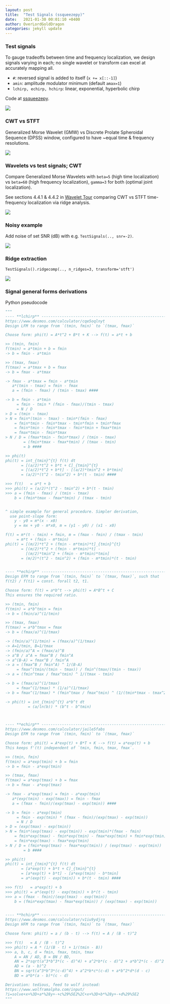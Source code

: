 ```yaml
---
layout: post
title:  "Test Signals (ssqueezepy)"
date:   2021-01-30 00:01:10 +0400
author: OverLordGoldDragon
categories: jekyll update
---
```


### Test signals

To gauge tradeoffs between time and frequency localization, we design signals varying in each; no single
wavelet or transform can excel at accurately mapping all.

 - `#`: reversed signal is added to itself (`x += x[::-1]`)
 - `amin`: amplitude modulator minimum (default `amax=1`)
 - `lchirp, echirp, hchirp`: linear, exponential, hyperbolic chirp

Code at [ssqueezepy](https://github.com/OverLordGoldDragon/ssqueezepy/blob/master/examples/test_transforms.py).

<img src="https://user-images.githubusercontent.com/16495490/108497828-7b701980-72c5-11eb-9946-02bf292055e2.png">


### CWT vs STFT

Generalized Morse Wavelet (GMW) vs Discrete Prolate Spheroidal Sequence (DPSS) window, configured to have ~equal time & frequency resolutions.

<img src="https://user-images.githubusercontent.com/16495490/108497784-6c896700-72c5-11eb-9689-26c711a76a98.png">


### Wavelets vs test signals; CWT

Compare Generalized Morse Wavelets with `beta=5` (high time localization) vs `beta=60` (high frequency localization), `gamma=3` for both (optimal joint localization).

See sections 4.4.1 & 4.4.2 in [Wavelet Tour](https://www.di.ens.fr/~mallat/papiers/WaveletTourChap1-2-3.pdf) comparing CWT vs STFT time-frequency localization via ridge analysis.

<img src="https://user-images.githubusercontent.com/16495490/108497732-58456a00-72c5-11eb-9cb7-988c07c4bfd9.png">


### Noisy example

Add noise of set SNR (dB) with e.g. `TestSignals(.., snr=-2)`.

<img src="https://user-images.githubusercontent.com/16495490/108463190-6381a100-7297-11eb-8b54-91dc4cb30b9a.png">


### Ridge extraction

`TestSignals().ridgecomp(.., n_ridges=3, transform='stft')`

<img src="https://user-images.githubusercontent.com/16495490/108498678-a5760b80-72c6-11eb-92d7-68258dca826a.png">


### Signal general forms derivations

Python pseudocode

```python
"""
---- **lchirp** --------------------------------------------------------------
https://www.desmos.com/calculator/cqe5oqlnyt
Design LFM to range from `(tmin, fmin)` to `(tmax, fmax)`

Choose form: phi(t) = A*t^2 + B*t + K --> f(t) = a*t + b

>> (tmin, fmin)
f(tmin) = a*tmin + b = fmin
-> b = fmin - a*tmin

>> (tmax, fmax)
f(tmax) = a*tmax + b = fmax
-> b = fmax - a*tmax

-> fmax - a*tmax = fmin - a*tmin
   a*(tmin - tmax) = fmin - fmax
   a = (fmin - fmax) / (tmin - tmax) ####

-> b = fmin - a*tmin
     = fmin - tmin * (fmin - fmax)/(tmin - tmax)
     = N / D
> D = (tmin - tmax)
> N = fmin*(tmin - tmax) - tmin*(fmin - fmax)
    = fmin*tmin - fmin*tmax - tmin*fmin + tmin*fmax
    = fmin*tmin - fmin*tmax - fmin*tmin + fmax*tmin
    = fmax*tmin - fmin*tmax
> N / D = (fmax*tmin - fmin*tmax) / (tmin - tmax)
        = (fmin*tmax - fmax*tmin) / (tmax - tmin)
        = b ####

>> phi(t)
phi(t) = int_{tmin}^{t} f(t) dt
       = [(a/2)*t^2 + b*t + C]_{tmin}^{t}
       = [(a/2)*t^2 + b*t] - [(a/2)*tmin^2 + b*tmin]
       = (a/2)*(t^2 - tmin^2) + b*(t - tmin) ####

>>> f(t)   = a*t + b
>>> phi(t) = (a/2)*(t^2 - tmin^2) + b*(t - tmin)
>>> a = (fmin - fmax) / (tmin - tmax)
    b = (fmin*tmax - fmax*tmin) / (tmax - tmin)


^ simple example for general procedure. Simpler derivation, 
  use point-slope form:
    y - y0 = m*(x - x0)
    y = mx + y0 - m*x0, m = (y1 - y0) / (x1 - x0)

f(t) = m*(t - tmin) + fmin, m = (fmax - fmin) / (tmax - tmin)
     = m*t + (fmin - m*tmin)
phi(t) = [(m/2)*t^2 + (fmin - m*tmin)*t]_{tmin}^{t}
       = [(m/2)*t^2 + (fmin - m*tmin)*t] -
         [(m/2)*tmin^2 + (fmin - m*tmin)*tmin]
       = (m/2)*(t^2 - tmin^2) + (fmin - m*tmin)*(t - tmin)


---- **echirp** --------------------------------------------------------------
Design EFM to range from `(tmin, fmin)` to `(tmax, fmax)`, such that 
f(t2) / f(t1) = const. forall t2, t1.

Choose form: f(t) = a*b^t --> phi(t) = A*B^t + C
This ensures the required ratio.

>> (tmin, fmin)
f(tmin) = a*b^tmin = fmin
-> b = (fmin/a)^(1/tmin)

>> (tmax, fmax)
f(tmax) = a*b^tmax = fmax
-> b = (fmax/a)^(1/tmax)

-> (fmin/a)^(1/tmin) = (fmax/a)^(1/tmax)
-> A=1/tmin, B=1/tmax
-> (fmin/a)^A = (fmax/a)^B
-> a^B / a^A = fmax^B / fmin^A
-> a^(B-A) = fmax^B / fmin^A
-> a = (fmax^B / fmin^A) ^ 1/(B-A)
     = fmax^(tmin/(tmin - tmax)) / fmin^(tmax/(tmin - tmax))
-> a = (fmin^tmax / fmax^tmin) ^ 1/(tmax - tmin)

-> b = (fmax/a)^(1/tmax)
     = fmax^(1/tmax) * (1/a)^(1/tmax)
-> b = fmax^(1/tmax) * (fmin^tmax / fmax^tmin) ^ (1/(tmin*tmax - tmax^2))

-> phi(t) = int_{tmin}^{t} a*b^t dt
          = (a/ln(b)) * (b^t - b^tmin)



---- **echirp** --------------------------------------------------------------
https://www.desmos.com/calculator/jaile5fabs
Design EFM to range from `(tmin, fmin)` to `(tmax, fmax)`

Choose form: phi(t) = A*exp(t) + B*T + K --> f(t) = a*exp(t) + b
This keeps f'(t) independent of `tmin, fmin, tmax, fmax`.

>> (tmin, fmin)
f(tmin) = a*exp(tmin) + b = fmin
-> b = fmin - a*exp(tmin)

>> (tmax, fmax)
f(tmax) = a*exp(tmax) + b = fmax
-> b = fmax - a*exp(tmax)

-> fmax - a*exp(tmax) = fmin - a*exp(tmin)
   a*(exp(tmin) - exp(tmax)) = fmin - fmax
   a = (fmax - fmin)/(exp(tmax) - exp(tmin)) ####

-> b = fmin - a*exp(tmin)
     = fmin - exp(tmin) * (fmax - fmin)/(exp(tmax) - exp(tmin))
     = N / D
> D = (exp(tmax) - exp(tmin))
> N = fmin*(exp(tmax) - exp(tmin)) - exp(tmin)*(fmax - fmin)
    = fmin*exp(tmax) - fmin*exp(tmin) - fmax*exp(tmin) + fmin*exp(tmin)
    = fmin*exp(tmax) - fmax*exp(tmin)
> N / D = (fmin*exp(tmax) - fmax*exp(tmin)) / (exp(tmax) - exp(tmin))
        = b ####

>> phi(t)
phi(t) = int_{tmin}^{t} f(t) dt
       = [a*exp(t) + b*t + C]_{tmin}^{t}
       = [a*exp(t) + b*t] - [a*exp(tmin) - b*tmin]
       = a*(exp(t) - exp(tmin)) + b*(t - tmin) ####

>>> f(t)   = a*exp(t) + b
>>> phi(t) = a*(exp(t) - exp(tmin)) + b*(t - tmin)
>>> a = (fmax - fmin)/(exp(tmax) - exp(tmin))
    b = (fmin*exp(tmax) - fmax*exp(tmin)) / (exp(tmax) - exp(tmin))


---- **hchirp** --------------------------------------------------------------
https://www.desmos.com/calculator/v1iu9ydjrq
Design HFM to range from `(tmin, fmin)` to `(tmax, fmax)`

Choose form: phi(t) = a / (b - t) --> f(t) = A / (B - t)^2

>>> f(t)   = A / (B - t)^2
>>> phi(t) = A * (1/(B - t) + 1/(tmin - B))
>>> a, b, c, d = fmin, fmax, tmin, tmax
    A = AN / AD, B = BN / BD,
    AN = 2*sqrt(a^3*b^3*(c - d)^4) + a^2*b*(c - d)^2 + a*b^2*(c - d)^2
    AD = (a - b)^2
    BN = sqrt(a^3*b^3*(c-d)^4) + a^2*b*c*(c-d) + a*b^2*d*(d - c)
    BD = a*b*(a - b)*(c - d)

Derivation: tedious, feed to wolf instead:
https://www.wolframalpha.com/input/
?i=solve+x+%3D+a*%28y+-+c%29%5E2%2C+x+%3D+b*%28y+-+d%29%5E2
"""
```
